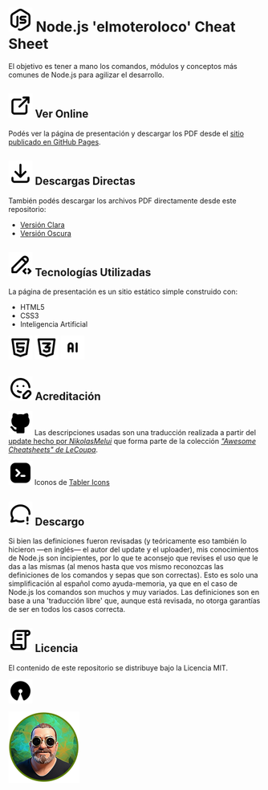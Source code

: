 # ![Node.js](./iconos/brand-nodejs.svg) Node.js 'elmoteroloco' Cheat Sheet

El objetivo es tener a mano los comandos, módulos y conceptos más comunes de Node.js para agilizar el desarrollo.

## ![Ver Online](./iconos/external-link.svg) Ver Online

Podés ver la página de presentación y descargar los PDF desde el [sitio publicado en GitHub Pages](https://elmoteroloco.github.io/cheatsheet_node).

## ![Descargas](./iconos/download.svg) Descargas Directas

También podés descargar los archivos PDF directamente desde este repositorio:

- [Versión Clara](./Node.js%20Cheat%20Sheet%20-%20claro.pdf)
- [Versión Oscura](./Node.js%20Cheat%20Sheet%20-%20oscuro.pdf)

## ![Tecnologías](./iconos/pencil-code.svg) Tecnologías Utilizadas

La página de presentación es un sitio estático simple construido con:

*    HTML5
*    CSS3
*    Inteligencia Artificial

![HTML5](./iconos/brand-html5.svg) ![CSS3](./iconos/brand-css3.svg) ![AI](./iconos/ai.svg)

## ![Acreditación](./iconos/mood-edit.svg) Acreditación

![GitHub](./iconos/brand-github.svg) Las descripciones usadas son una traducción realizada a partir del [update hecho por *NikolasMelui*](https://github.com/LeCoupa/awesome-cheatsheets/blob/master/backend/node.js) que forma parte de la colección [*"Awesome Cheatsheets" de LeCoupa*](https://github.com/LeCoupa/awesome-cheatsheets).



![Tabler Icons](./iconos/brand-tabler.svg) Iconos de [Tabler Icons](https://tabler.io/icons)

## ![Descargo](./iconos/message-circle-exclamation.svg) Descargo
Si bien las definiciones fueron revisadas (y teóricamente eso también lo hicieron —en inglés— el autor del update y el uploader), mis conocimientos de Node.js son incipientes, por lo que te aconsejo que revises el uso que le das a las mismas (al menos hasta que vos mismo reconozcas las definiciones de los comandos y sepas que son correctas). Esto es solo una simplificación al español como ayuda-memoria, ya que en el caso de Node.js los comandos son muchos y muy variados. Las definiciones son en base a una 'traducción libre' que, aunque está revisada, no otorga garantías de ser en todos los casos correcta.

## ![Licencia](./iconos/license.svg) Licencia

El contenido de este repositorio se distribuye bajo la Licencia MIT.

![Open Source](./iconos/brand-open-source.svg)

![elmoteroloco](./iconos/elmoteroloco.png)
